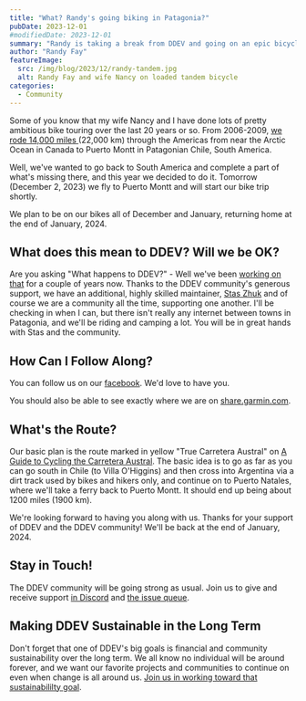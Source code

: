 ```yaml
---
title: "What? Randy's going biking in Patagonia?"
pubDate: 2023-12-01
#modifiedDate: 2023-12-01
summary: "Randy is taking a break from DDEV and going on an epic bicycle tour in Patagonia"
author: "Randy Fay"
featureImage:
  src: /img/blog/2023/12/randy-tandem.jpg
  alt: Randy Fay and wife Nancy on loaded tandem bicycle
categories:
  - Community
---
```


Some of you know that my wife Nancy and I have done lots of pretty ambitious bike touring over the last 20 years or so. From 2006-2009, [we rode 14,000 miles
](https://hobobiker.com)(22,000 km) through the Americas from near the Arctic Ocean in Canada to Puerto Montt in Patagonian Chile, South America.  

Well, we've wanted to go back to South America and complete a part of what's missing there, and this year we decided to do it. Tomorrow (December 2, 2023) we fly to Puerto Montt and will start our bike trip shortly.

We plan to be on our bikes all of December and January, returning home at the end of January, 2024.

## What does this mean to DDEV? Will we be OK?

Are you asking "What happens to DDEV?" - Well we've been [working on that](https://ddev.com/blog/expanding-ddev-maintainer-team) for a couple of years now. Thanks to the DDEV community's generous support, we have an additional, highly skilled maintainer, [Stas Zhuk](https://ddev.com/blog/introducing-maintainer-stas/) and of course we are a community all the time, supporting one another. I'll be checking in when I can, but there isn't really any internet between towns in Patagonia, and we'll be riding and camping a lot. You will be in great hands with Stas and the community.

## How Can I Follow Along?

You can follow us on our [facebook](https://facebook.com/randyfay). We'd love to have you.

You should also be able to see exactly where we are on [share.garmin.com](https://share.garmin.com/randynancy).

## What's the Route?

Our basic plan is the route marked in yellow "True Carretera Austral" on [A Guide to Cycling the Carretera Austral](https://thecarreteraaustral.wordpress.com/route/). The basic idea is to go as far as you can go south in Chile (to Villa O'Higgins) and then cross into Argentina via a dirt track used by bikes and hikers only, and continue on to Puerto Natales, where we'll take a ferry back to Puerto Montt. It should end up being about 1200 miles (1900 km).

We're looking forward to having you along with us. Thanks for your support of DDEV and the DDEV community! We'll be back at the end of January, 2024.

## Stay in Touch!

The DDEV community will be going strong as usual. Join us to give and receive support [in Discord](https://discord.gg/nXMRtXvc) and [the issue queue](https://github.com/ddev/ddev/issues).

## Making DDEV Sustainable in the Long Term

Don't forget that one of DDEV's big goals is financial and community sustainability over the long term. We all know no individual will be around forever, and we want our favorite projects and communities to continue on even when change is all around us. [Join us in working toward that sustainabililty goal](/support-ddev/#sponsor-development).
